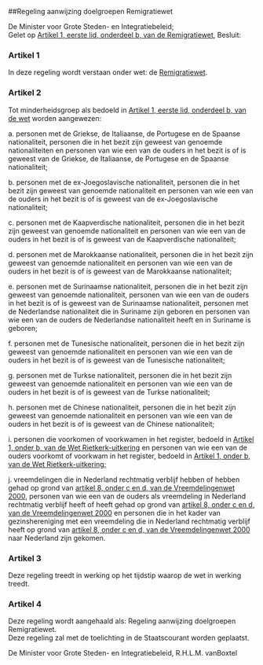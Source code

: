 <meta http-equiv='Content-Type' content='text/html; charset=utf-8' />

##Regeling aanwijzing doelgroepen Remigratiewet

De Minister voor Grote Steden- en Integratiebeleid;  
Gelet op [Artikel 1, eerste lid, onderdeel b, van de Remigratiewet](../../../../../../wet/remigratiewet/BWBR0010424/README.md),
Besluit:    

### Artikel  1  

In deze regeling wordt verstaan onder wet: de [Remigratiewet](../../../../../../wet/remigratiewet/BWBR0010424/README.md).  

### Artikel  2  

Tot minderheidsgroep als bedoeld in [Artikel 1, eerste lid, onderdeel b, van de wet](../../../../../../wet/remigratiewet/BWBR0010424/README.md) worden aangewezen: 

a. personen met de Griekse, de Italiaanse, de Portugese en de Spaanse nationaliteit, personen die in het bezit zijn geweest van genoemde nationaliteiten en personen van wie een van de ouders in het bezit is of is geweest van de Griekse, de Italiaanse, de Portugese en de Spaanse nationaliteit;  

b. personen met de ex-Joegoslavische nationaliteit, personen die in het bezit zijn geweest van genoemde nationaliteit en personen van wie een van de ouders in het bezit is of is geweest van de ex-Joegoslavische nationaliteit;  

c. personen met de Kaapverdische nationaliteit, personen die in het bezit zijn geweest van genoemde nationaliteit en personen van wie een van de ouders in het bezit is of is geweest van de Kaapverdische nationaliteit;  

d. personen met de Marokkaanse nationaliteit, personen die in het bezit zijn geweest van genoemde nationaliteit en personen van wie een van de ouders in het bezit is of is geweest van de Marokkaanse nationaliteit;  

e. personen met de Surinaamse nationaliteit, personen die in het bezit zijn geweest van genoemde nationaliteit, personen van wie een van de ouders in het bezit is of is geweest van de Surinaamse nationaliteit, personen met de Nederlandse nationaliteit die in Suriname zijn geboren en personen van wie een van de ouders de Nederlandse nationaliteit heeft en in Suriname is geboren;  

f. personen met de Tunesische nationaliteit, personen die in het bezit zijn geweest van genoemde nationaliteit en personen van wie een van de ouders in het bezit is of is geweest van de Tunesische nationaliteit;  

g. personen met de Turkse nationaliteit, personen die in het bezit zijn geweest van genoemde nationaliteit en personen van wie een van de ouders in het bezit is of is geweest van de Turkse nationaliteit;  

h. personen met de Chinese nationaliteit, personen die in het bezit zijn geweest van genoemde nationaliteit en personen van wie een van de ouders in het bezit is of is geweest van de Chinese nationaliteit;  

i. personen die voorkomen of voorkwamen in het register, bedoeld in [Artikel 1, onder b, van de Wet Rietkerk-uitkering](../../../../../../wet/wet/rietkerk-uitkering/BWBR0004338/README.md) en personen van wie een van de ouders voorkomt of voorkwam in het register, bedoeld in [Artikel 1, onder b, van de Wet Rietkerk-uitkering](../../../../../../wet/wet/rietkerk-uitkering/BWBR0004338/README.md);  

j. vreemdelingen die in Nederland rechtmatig verblijf hebben of hebben gehad op grond van [artikel 8, onder c en d, van de Vreemdelingenwet 2000](../../../../../../wet/vreemdelingenwet/2000/BWBR0011823/README.md), personen van wie een van de ouders als vreemdeling in Nederland rechtmatig verblijf heeft of heeft gehad op grond van [artikel 8, onder c en d, van de Vreemdelingenwet 2000](../../../../../../wet/vreemdelingenwet/2000/BWBR0011823/README.md) en personen die in het kader van gezinshereniging met een vreemdeling die in Nederland rechtmatig verblijf heeft op grond van [artikel 8, onder c en d, van de Vreemdelingenwet 2000](../../../../../../wet/vreemdelingenwet/2000/BWBR0011823/README.md) naar Nederland zijn gekomen.    

### Artikel  3  

Deze regeling treedt in werking op het tijdstip waarop de wet in werking treedt.  

### Artikel  4  

Deze regeling wordt aangehaald als: Regeling aanwijzing doelgroepen Remigratiewet.  
Deze regeling zal met de toelichting in de Staatscourant worden geplaatst.   

De 
Minister voor Grote Steden- en Integratiebeleid, 
R.H.L.M. vanBoxtel    
